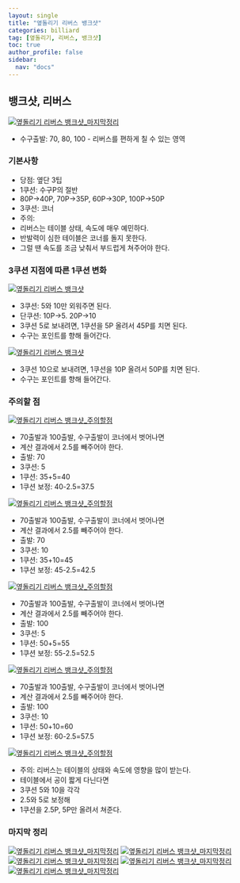 ```yaml
---
layout: single
title: "옆돌리기 리버스 뱅크샷"
categories: billiard
tag: [옆돌리기, 리버스, 뱅크샷] 
toc: true
author_profile: false
sidebar:
  nav: "docs"
---
```


## 뱅크샷, 리버스
[![옆돌리기 리버스 뱅크샷_마지막정리](/images/옆돌리기_리버스_뱅크샷_마지막정리1.png)](/images/images/옆돌리기_리버스_뱅크샷_마지막정리1.png)
- 수구출발: 70, 80, 100 - 리버스를 편하게 칠 수 있는 영역

### 기본사항
- 당점: 옆단 3팁
- 1쿠션: 수구P의 절반
- 80P→40P, 70P→35P, 60P→30P, 100P→50P
- 3쿠션: 코너
- 주의: 
- 리버스는 테이블 상태, 속도에 매우 예민하다. 
- 반발력이 심한 테이블은 코너를 돌지 못한다. 
- 그럴 땐 속도를 조금 낮춰서 부드럽게 쳐주어야 한다.

### 3쿠션 지점에 따른 1쿠션 변화
[![옆돌리기 리버스 뱅크샷](/images/옆돌리기_리버스_뱅크샷.png)](/images/images/옆돌리기_리버스_뱅크샷.png)
- 3쿠션: 5와 10만 외워주면 된다.
- 단쿠션: 10P→5. 20P→10
- 3쿠션 5로 보내려면, 1쿠션을 5P 올려서 45P를 치면 된다.
- 수구는 포인트를 향해 들어간다.

[![옆돌리기 리버스 뱅크샷](/images/옆돌리기_리버스_뱅크샷.png)](/images/images/옆돌리기_리버스_뱅크샷.png)
- 3쿠션 10으로 보내려면, 1쿠션을 10P 올려서 50P를 치면 된다.
- 수구는 포인트를 향해 들어간다.

### 주의할 점
[![옆돌리기 리버스 뱅크샷_주의할점](/images/옆돌리기_리버스_뱅크샷_주의할점1.png)](/images/images/옆돌리기_리버스_뱅크샷_주의할점1.png)
- 70출발과 100출발, 수구출발이 코너에서 벗어나면 
- 계산 결과에서 2.5를 빼주어야 한다.
- 출발: 70
- 3쿠션: 5
- 1쿠션: 35+5=40
- 1쿠션 보정: 40-2.5=37.5

[![옆돌리기 리버스 뱅크샷_주의할점](/images/옆돌리기_리버스_뱅크샷_주의할점2.png)](/images/images/옆돌리기_리버스_뱅크샷_주의할점2.png)
- 70출발과 100출발, 수구출발이 코너에서 벗어나면 
- 계산 결과에서 2.5를 빼주어야 한다.
- 출발: 70
- 3쿠션: 10
- 1쿠션: 35+10=45
- 1쿠션 보정: 45-2.5=42.5

[![옆돌리기 리버스 뱅크샷_주의할점](/images/옆돌리기_리버스_뱅크샷_주의할점3.png)](/images/images/옆돌리기_리버스_뱅크샷_주의할점3.png)
- 70출발과 100출발, 수구출발이 코너에서 벗어나면 
- 계산 결과에서 2.5를 빼주어야 한다.
- 출발: 100
- 3쿠션: 5
- 1쿠션: 50+5=55
- 1쿠션 보정: 55-2.5=52.5

[![옆돌리기 리버스 뱅크샷_주의할점](/images/옆돌리기_리버스_뱅크샷_주의할점4.png)](/images/images/옆돌리기_리버스_뱅크샷_주의할점4.png)
- 70출발과 100출발, 수구출발이 코너에서 벗어나면 
- 계산 결과에서 2.5를 빼주어야 한다.
- 출발: 100
- 3쿠션: 10
- 1쿠션: 50+10=60
- 1쿠션 보정: 60-2.5=57.5

[![옆돌리기 리버스 뱅크샷_주의할점](/images/옆돌리기_리버스_뱅크샷_주의할점5.png)](/images/images/옆돌리기_리버스_뱅크샷_주의할점5.png)
- 주의: 리버스는 테이블의 상태와 속도에 영향을 많이 받는다.
- 테이블에서 공이 짧게 다닌다면
- 3쿠션 5와 10을 각각 
- 2.5와 5로 보정해
- 1쿠션을 2.5P, 5P만 올려서 쳐준다.

### 마지막 정리

[![옆돌리기 리버스 뱅크샷_마지막정리](/images/옆돌리기_리버스_뱅크샷_마지막정리1.png)](/images/images/옆돌리기_리버스_뱅크샷_마지막정리1.png)
[![옆돌리기 리버스 뱅크샷_마지막정리](/images/옆돌리기_리버스_뱅크샷_마지막정리2.png)](/images/images/옆돌리기_리버스_뱅크샷_마지막정리2.png)
[![옆돌리기 리버스 뱅크샷_마지막정리](/images/옆돌리기_리버스_뱅크샷_마지막정리3.png)](/images/images/옆돌리기_리버스_뱅크샷_마지막정리3.png)
[![옆돌리기 리버스 뱅크샷_마지막정리](/images/옆돌리기_리버스_뱅크샷_마지막정리4.png)](/images/images/옆돌리기_리버스_뱅크샷_마지막정리4.png)
[![옆돌리기 리버스 뱅크샷_마지막정리](/images/옆돌리기_리버스_뱅크샷_마지막정리5.png)](/images/images/옆돌리기_리버스_뱅크샷_마지막정리5.png)
